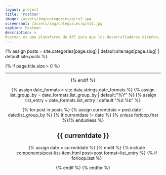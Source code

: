 ```yaml
---
layout: project
title: 'Postman'
image: /assets/img/categories/gitv2.jpg
screenshot: /assets/img/categories/gitv2.jpg
caption: Postman
description: >
Postman es una plataforma de API para que los desarrolladores diseñen, construyan, prueben e iteren sus API.
---
```


{% assign posts = site.categories[page.slug] | default:site.tags[page.slug] | default:site.posts %}

{% if page.title.size > 0 %}
  <header>
   <script data-ad-client="ca-pub-3510124386419898" async src="https://pagead2.googlesyndication.com/pagead/js/adsbygoogle.js"></script>
  <hr class="sr-only"/>
{% endif %}


{% assign date_formats  = site.data.strings.date_formats               %}
{% assign list_group_by = date_formats.list_group_by | default:"%Y"    %}
{% assign list_entry    = date_formats.list_entry    | default:"%d %b" %}

{% for post in posts %}
  {% assign currentdate = post.date | date:list_group_by %}
  {% if currentdate != date %}
    {% unless forloop.first %}</ul>{% endunless %}
    <h2 id="{{ list_group_by | slugify }}-{{ currentdate | slugify }}" class="hr">{{ currentdate }}</h2>
    <ul class="related-posts">
    {% assign date = currentdate %}
  {% endif %}
  {% include components/post-list-item.html post=post format=list_entry %}
  {% if forloop.last %}</ul>{% endif %}
{% endfor %}
